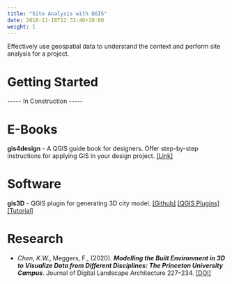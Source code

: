 ```yaml
---
title: "Site Analysis with QGIS"
date: 2018-11-18T12:33:46+10:00
weight: 1
---
```


Effectively use geospatial data to understand the context and perform site analysis for a project.

# Getting Started 
----- In Construction -----

# E-Books
**gis4design** - A QGIS guide book for designers. Offer step-by-step instructions for applying GIS in your design project. <a href="https://chenkianwee.github.io/gis4design" target="_blank">[Link]</a>

# Software
**gis3D** - QGIS plugin for generating 3D city model. <a href="https://github.com/chenkianwee/gis3d" target="_blank">[Github]</a> <a href="https://plugins.qgis.org/plugins/gis3d/#plugin-versions" target="_blank">[QGIS Plugins]</a> <a href="https://chenkianwee.github.io/gis4design/docs/02/03_princeton2.html" target="_blank">[Tutorial]</a>

# Research
- *Chen, K.W.*, Meggers, F., (2020). ***Modelling the Built Environment in 3D to Visualize Data from Different Disciplines: The Princeton University Campus***. Journal of Digital Landscape Architecture 227–234. <a href="https://doi.org/doi:10.14627/537690024" target="_blank">[DOI]</a>